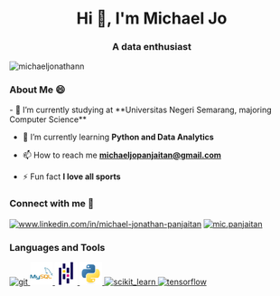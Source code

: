 <!--
**michaeljonathann/michaeljonathann** is a ✨ _special_ ✨ repository because its `README.md` (this file) appears on your GitHub profile.
-->

<h1 align="center">Hi 👋, I'm Michael Jo</h1>
<h3 align="center">A data enthusiast</h3>

<p align="left"> <img src="https://komarev.com/ghpvc/?username=michaeljonathann&label=Profile%20views&color=0e75b6&style=flat" alt="michaeljonathann" /> </p>

<h3 align="left">About Me 😄</h3>
- 🔭 I’m currently studying at **Universitas Negeri Semarang, majoring Computer Science**

- 🌱 I’m currently learning **Python and Data Analytics**

- 📫 How to reach me **michaeljopanjaitan@gmail.com**

- ⚡ Fun fact **I love all sports**

<h3 align="left">Connect with me 🤝</h3>
<p align="left">
<a href="https://linkedin.com/in/michael-jonathan-panjaitan" target="blank"><img align="center" src="https://raw.githubusercontent.com/rahuldkjain/github-profile-readme-generator/master/src/images/icons/Social/linked-in-alt.svg" alt="www.linkedin.com/in/michael-jonathan-panjaitan" height="30" width="40" /></a>
<a href="https://instagram.com/mic.panjaitan" target="blank"><img align="center" src="https://raw.githubusercontent.com/rahuldkjain/github-profile-readme-generator/master/src/images/icons/Social/instagram.svg" alt="mic.panjaitan" height="30" width="40" /></a>
</p>

<h3 align="left">Languages and Tools</h3>
<p align="left"> <a href="https://git-scm.com/" target="_blank" rel="noreferrer"> <img src="https://www.vectorlogo.zone/logos/git-scm/git-scm-icon.svg" alt="git" width="40" height="40"/> </a> <a href="https://www.mysql.com/" target="_blank" rel="noreferrer"> <img src="https://raw.githubusercontent.com/devicons/devicon/master/icons/mysql/mysql-original-wordmark.svg" alt="mysql" width="40" height="40"/> </a> <a href="https://pandas.pydata.org/" target="_blank" rel="noreferrer"> <img src="https://raw.githubusercontent.com/devicons/devicon/2ae2a900d2f041da66e950e4d48052658d850630/icons/pandas/pandas-original.svg" alt="pandas" width="40" height="40"/> </a> <a href="https://www.python.org" target="_blank" rel="noreferrer"> <img src="https://raw.githubusercontent.com/devicons/devicon/master/icons/python/python-original.svg" alt="python" width="40" height="40"/> </a> <a href="https://scikit-learn.org/" target="_blank" rel="noreferrer"> <img src="https://upload.wikimedia.org/wikipedia/commons/0/05/Scikit_learn_logo_small.svg" alt="scikit_learn" width="40" height="40"/> </a> <a href="https://www.tensorflow.org" target="_blank" rel="noreferrer"> <img src="https://www.vectorlogo.zone/logos/tensorflow/tensorflow-icon.svg" alt="tensorflow" width="40" height="40"/> </a> </p>
